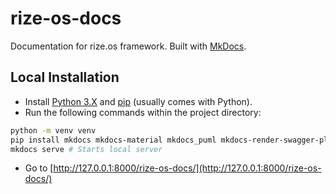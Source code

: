 # rize-os-docs
Documentation for rize.os framework. Built with [MkDocs](https://squidfunk.github.io/mkdocs-material/).

## Local Installation
- Install [Python 3.X](https://www.python.org/) and [pip](https://pypi.org/project/pip/) (usually comes with Python).
- Run the following commands within the project directory:
```bash
python -m venv venv
pip install mkdocs mkdocs-material mkdocs_puml mkdocs-render-swagger-plugin
mkdocs serve # Starts local server
```
- Go to [http://127.0.0.1:8000/rize-os-docs/](http://127.0.0.1:8000/rize-os-docs/)


